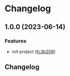 # Changelog

## 1.0.0 (2023-06-14)


### Features

* init project ([fc3b206](https://github.com/arnaud-ritti/clickup-timer/commit/fc3b206b0ef126fcbb7edde0d28ae619ecfaf2ee))

## Changelog
